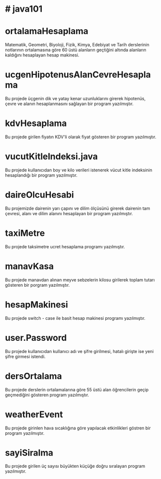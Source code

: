 # # java101

# ortalamaHesaplama

Matematik, Geometri, Biyoloji, Fizik, Kimya, Edebiyat ve Tarih derslerinin notlarının ortalamasına göre 60 üstü alanların geçtiğini altında alanların kaldığını hesaplayan hesap makinesi.




# ucgenHipotenusAlanCevreHesaplama

Bu projede üçgenin dik ve yatay kenar uzunluklarını girerek hipotenüs, çevre ve alanın hesaplanmasını sağlayan bir program yazılmıştır.




# kdvHesaplama

Bu projede girilen fiyatın KDV'li olarak fiyat gösteren bir program yazılmıştır.




# vucutKitleIndeksi.java

Bu projede kullanıcıdan boy ve kilo verileri istenerek vücut kitle indeksinin hesaplandığı bir program yazılmıştır.




# daireOlcuHesabi

Bu projemizde dairenin yarı çapını ve dilim ölçüsünü girerek dairenin tam çevresi, alanı ve dilim alanını hesaplayan bir program yazılmıştır.




# taxiMetre

Bu projede taksimetre ucret hesaplama programı yazılmıştır.




# manavKasa

Bu projede manavdan alınan meyve sebzelerin kilosu girilerek toplam tutarı gösteren bir porgram yazılmıştır.




# hesapMakinesi

Bu projede switch - case ile basit hesap makinesi programı yazılmıştır.




# user.Password

Bu projede kullanıcıdan kullanıcı adı ve şifre girilmesi, hatalı girişte ise yeni şifre girmesi istendi.




# dersOrtalama

Bu projede derslerin ortalamalarına göre 55 üstü alan öğrencilerin geçip geçmediğini gösteren program yazılmıştır.



# weatherEvent
Bu projede girinlen hava sıcaklığına göre yapılacak etkinlikleri göstren bir program yazılmıştır.


# sayiSiralma
Bu projede girilen üç sayısı büyükten küçüğe doğru sıralayan program yazılmıştır.


